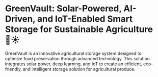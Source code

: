 # GreenVault: Solar-Powered, AI-Driven, and IoT-Enabled Smart Storage for Sustainable Agriculture 🌱☀️
GreenVault is an innovative agricultural storage system designed to optimize food preservation through advanced technology. This solution integrates solar power, deep learning, and IoT to create an efficient, eco-friendly, and intelligent storage solution for agricultural produce.
